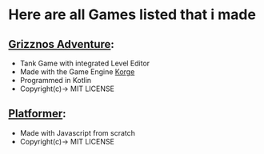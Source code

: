 # Here are all Games listed that i made
## [Grizznos Adventure](https://schneckedde.github.io/Grizznos-Adventure):
  - Tank Game with integrated Level Editor
  - Made with the Game Engine [Korge](https://github.com/korlibs)
  - Programmed in Kotlin
  - Copyright(c)-> MIT LICENSE


## [Platformer](https://schneckeddef.github.io/Platformer/):
  - Made with Javascript from scratch  
  - Copyright(c)-> MIT LICENSE
